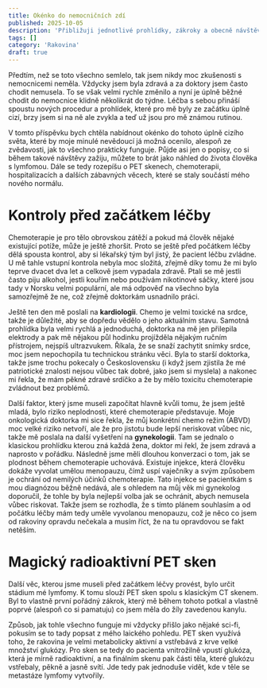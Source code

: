 ```yaml
---
title: Okénko do nemocničních zdí
published: 2025-10-05
description: 'Přibližuji jednotlivé prohlídky, zákroky a obecně návštěvy lékaře, kterými jsem si prošla.'
tags: []
category: 'Rakovina'
draft: true
---
```


Předtím, než se toto všechno semlelo, tak jsem nikdy moc zkušenosti s nemocnicemi neměla. Vždycky jsem byla zdravá a za doktory jsem často chodit nemusela. To se však velmi rychle změnilo a nyní je úplně běžné chodit do nemocnice klidně několikrát do týdne. Léčba s sebou přináší spoustu nových procedur a prohlídek, které pro mě byly ze začátku úplně cizí, brzy jsem si na ně ale zvykla a teď už jsou pro mě známou rutinou.

V tomto příspěvku bych chtěla nabídnout okénko do tohoto úplně cizího světa, které by moje minulé nevědoucí já možná ocenilo, alespoň ze zvědavosti, jak to všechno prakticky funguje. Půjde asi jen o popisy, co si během takové návštěvy zažiju, můžete to brát jako náhled do života člověka s lymfomou. Dále se tedy rozepíšu o PET skenech, chemoterapii, hospitalizacích a dalších zábavných věcech, které se staly součástí mého nového normálu.

# Kontroly před začátkem léčby

Chemoterapie je pro tělo obrovskou zátěží a pokud má člověk nějaké existující potíže, může je ještě zhoršit. Proto se ještě před počátkem léčby dělá spousta kontrol, aby si lékařský tým byl jistý, že pacient léčbu zvládne. U mě tahle vstupní kontrola nebyla moc složitá, zřejmě díky tomu že mi bylo teprve dvacet dva let a celkově jsem vypadala zdravě. Ptali se mě jestli často piju alkohol, jestli kouřím nebo používám nikotinové sáčky, které jsou tady v Norsku velmi populární, ale má odpověď na všechno byla samozřejmě že ne, což zřejmě doktorkám usnadnilo práci.

Ještě ten den mě poslali na **kardiologii**. Chemo je velmi toxické na srdce, takže je důležité, aby se dopředu vědělo o jeho aktuálním stavu. Samotná prohlídka byla velmi rychlá a jednoduchá, doktorka na mě jen přilepila elektrody a pak mě nějakou půl hodinku projížděla nějakým ručním přístrojem, nejspíš ultrazvukem. Říkala, že se snaží zachytit snímky srdce, moc jsem nepochopila tu technickou stránku věci. Byla to starší doktorka, takže jsme trochu pokecaly o Československu (i když jsem zjistila že mé patriotické znalosti nejsou vůbec tak dobré, jako jsem si myslela) a nakonec mi řekla, že mám pěkné zdravé srdíčko a že by mělo toxicitu chemoterapie zvládnout bez problémů.

Další faktor, který jsme museli započítat hlavně kvůli tomu, že jsem ještě mladá, bylo riziko neplodnosti, které chemoterapie představuje. Moje onkologická doktorka mi sice řekla, že můj konkrétní chemo režim (ABVD) moc velké riziko netvoří, ale že pro jistotu bude lepší neriskovat vůbec nic, takže mě poslala na další vyšetření na **gynekologii**. Tam se jednalo o klasickou prohlídku kterou zná každá žena, doktor mi řekl, že jsem zdravá a naprosto v pořádku. Následně jsme měli dlouhou konverzaci o tom, jak se plodnost během chemoterapie uchovává. Existuje injekce, která člověku dokáže vyvolat umělou menopauzu, čímž uspí vaječníky a svým způsobem je ochrání od nemilých účinků chemoterapie. Tato injekce se pacientkám s mou diagnózou běžně nedává, ale s ohledem na můj věk mi gynekolog doporučil, že tohle by byla nejlepší volba jak se ochránit, abych nemusela vůbec riskovat. Takže jsem se rozhodla, že s tímto plánem souhlasím a od počátku léčby mám tedy uměle vyvolanou menopauzu, což je něco co jsem od rakoviny opravdu nečekala a musím říct, že na tu opravdovou se fakt netěším.

# Magický radioaktivní PET sken

Další věc, kterou jsme museli před začátkem léčvy provést, bylo určit stádium mé lymfomy. K tomu slouží PET sken spolu s klasickým CT skenem. Byl to vlastně první pořádný zákrok, který mě během tohoto potkal a vlastně poprvé (alespoň co si pamatuju) co jsem měla do žíly zavedenou kanylu.

Způsob, jak tohle všechno funguje mi vždycky přišlo jako nějaké sci-fi, pokusím se to tady popsat z mého laického pohledu. PET sken využívá toho, že rakovina je velmi metabolicky aktivní a vstřebává z krve velké množství glukózy. Pro sken se tedy do pacienta vnitrožilně vpustí glukóza, která je mírně radioaktivní, a na finálním skenu pak části těla, které glukózu vstřebaly, pěkně a jasně svítí. Jde tedy pak jednoduše vidět, kde v těle se metastáze lymfomy vytvořily.